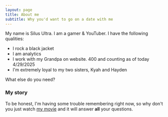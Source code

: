 ```yaml
---
layout: page
title: About me
subtitle: Why you'd want to go on a date with me
---
```


My name is Silus Ultra. I am a gamer &amp; YouTuber.  I have the following qualities:

- I rock a black jacket
- I am analytics
- I work with my Grandpa on website. 400 and counting as of today 4/29/2025
- I'm extremely loyal to my two sisters, Kyah and Hayden

What else do you need?

### My story

To be honest, I'm having some trouble remembering right now, so why don't you just watch [my movie](https://en.wikipedia.org/wiki/The_Princess_Bride_%28film%29) and it will answer **all** your questions.
